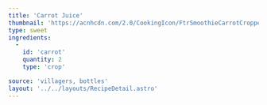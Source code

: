 ```yaml
---
title: 'Carrot Juice'
thumbnail: 'https://acnhcdn.com/2.0/CookingIcon/FtrSmoothieCarrotCropped.png'
type: sweet
ingredients:
  -
    id: 'carrot'
    quantity: 2
    type: 'crop'

source: 'villagers, bottles'
layout: '../../layouts/RecipeDetail.astro'
---
```

